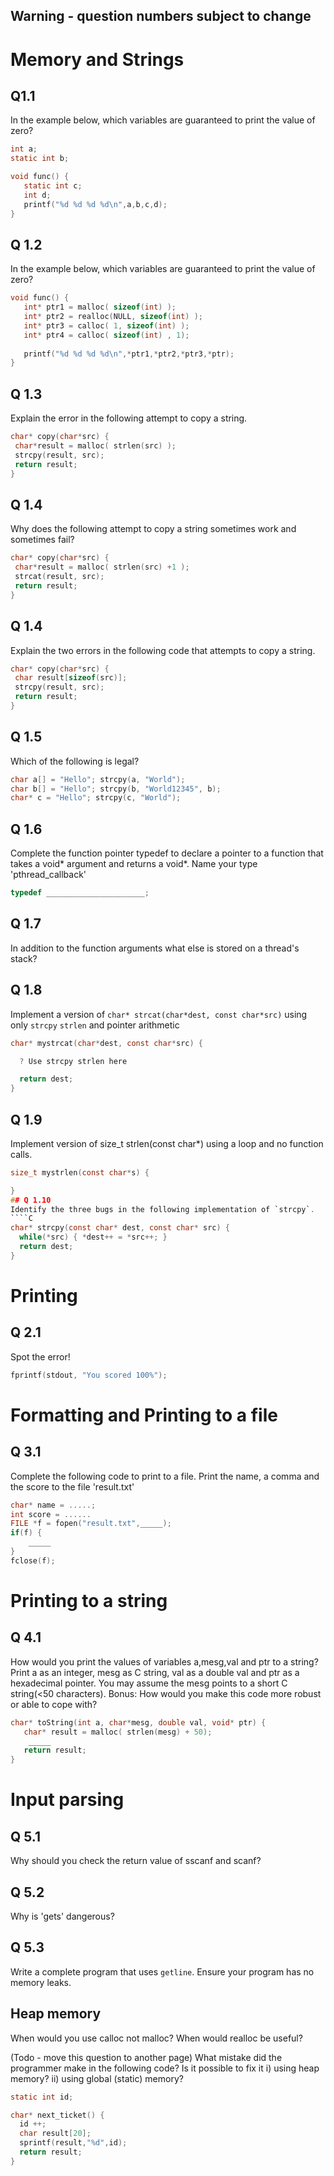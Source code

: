 ## Warning - question numbers subject to change
# Memory and Strings
## Q1.1
In the example below, which variables are guaranteed to print the value of zero?
````C
int a;
static int b;

void func() {
   static int c;
   int d;
   printf("%d %d %d %d\n",a,b,c,d);
}
````
## Q 1.2
In the example below, which variables are guaranteed to print the value of zero?
````C
void func() {
   int* ptr1 = malloc( sizeof(int) );
   int* ptr2 = realloc(NULL, sizeof(int) );
   int* ptr3 = calloc( 1, sizeof(int) );
   int* ptr4 = calloc( sizeof(int) , 1);
   
   printf("%d %d %d %d\n",*ptr1,*ptr2,*ptr3,*ptr);
}
````
## Q 1.3
Explain the error in the following attempt to copy a string.
````C
char* copy(char*src) {
 char*result = malloc( strlen(src) ); 
 strcpy(result, src); 
 return result;
}
````
## Q 1.4
Why does the following attempt to copy a string sometimes work and sometimes fail?

````C
char* copy(char*src) {
 char*result = malloc( strlen(src) +1 ); 
 strcat(result, src); 
 return result;
}
````
## Q 1.4
Explain the two errors in the following code that attempts to copy a string.
````C
char* copy(char*src) {
 char result[sizeof(src)]; 
 strcpy(result, src); 
 return result;
}
````
## Q 1.5
Which of the following is legal?
````C
char a[] = "Hello"; strcpy(a, "World");
char b[] = "Hello"; strcpy(b, "World12345", b);
char* c = "Hello"; strcpy(c, "World");
````

## Q 1.6
Complete the function pointer typedef to declare a pointer to a function that takes a void* argument and returns a void*. Name your type 'pthread_callback'
````C
typedef ______________________;
````
## Q 1.7
In addition to the function arguments what else is stored on a thread's stack?

## Q 1.8
Implement a version of `char* strcat(char*dest, const char*src)` using only `strcpy`  `strlen` and pointer arithmetic
````C
char* mystrcat(char*dest, const char*src) {

  ? Use strcpy strlen here

  return dest;
}
````
## Q 1.9
Implement version of size_t strlen(const char*) using a loop and no function calls.
````C
size_t mystrlen(const char*s) {

}
## Q 1.10
Identify the three bugs in the following implementation of `strcpy`.
````C
char* strcpy(const char* dest, const char* src) {
  while(*src) { *dest++ = *src++; }
  return dest;
}
````



# Printing
## Q 2.1
Spot the error!
````C
fprintf(stdout, "You scored 100%");
````
# Formatting and Printing to a file
## Q 3.1
Complete the following code to print to a file. Print the name, a comma and the score to the file 'result.txt'
````C
char* name = .....;
int score = ......
FILE *f = fopen("result.txt",_____);
if(f) {
    _____
}
fclose(f);
````
# Printing to a string
## Q 4.1

How would you print the values of variables a,mesg,val and ptr to a string? Print a as an integer, mesg as C string, val as a double val and ptr as a hexadecimal pointer. You may assume the mesg points to a short C string(<50 characters).
Bonus: How would you make this code more robust or able to cope with?
```C
char* toString(int a, char*mesg, double val, void* ptr) {
   char* result = malloc( strlen(mesg) + 50);
    _____
   return result;
}
```

# Input parsing
## Q 5.1
Why should you check the return value of sscanf and scanf?
## Q 5.2
Why is 'gets' dangerous?

## Q 5.3
Write a complete program that uses `getline`. Ensure your program has no memory leaks.

## Heap memory
When would you use calloc not malloc? 
When would realloc be useful?

(Todo - move this question to another page)
What mistake did the programmer make in the following code? Is it possible to fix it i) using heap memory? ii) using global (static) memory?
```C
static int id;

char* next_ticket() {
  id ++;
  char result[20];
  sprintf(result,"%d",id);
  return result;
}
```